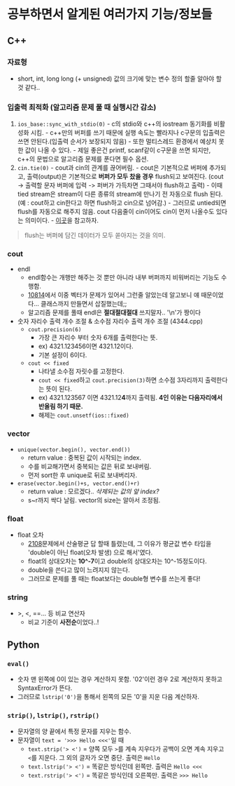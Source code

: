 # 공부하면서 알게된 여러가지 기능/정보들

## C++
### 자료형
- short, int, long long (+ unsigned) 값의 크기에 맞는 변수 정의 할줄 알아야 할 것 같다..

### 입출력 최적화 (알고리즘 문제 풀 때 실행시간 감소)
  1. `ios_base::sync_with_stdio(0)`
    - c의 stdio와 c++의 iostream 동기화를 비활성화 시킴.
    - c++만의 버퍼를 쓰기 때문에 실행 속도는 빨라지나 c구문의 입출력은 쓰면 안된다.(입출력 순서가 보장되지 않음)
    - 또한 멀티스레드 환경에서 예상치 못한 값이 나올 수 있다.
    - 제일 좋은건 printf, scanf같이 c구문을 쓰면 되지만, c++의 문법으로 알고리즘 문제를 푼다면 필수 옵션.
  2. `cin.tie(0)`
    - cout과 cin의 관계를 끊어버림.
	- cout은 기본적으로 버퍼에 추가되고, 출력(output)은 기본적으로 **버퍼가 모두 찼을 경우** flush되고 보여진다. (cout -> 출력할 문자 버퍼에 입력 -> 퍼버가 가득차면 그때서야 flush하고 출력)
	- 이때 tied stream은 stream이 다른 종류의 stream에 만나기 전 자동으로 flush 된다.(예 : cout하고 cin한다고 하면 flush하고 cin으로 넘어감.)
	- 그러므로 untied되면 flush를 자동으로 해주지 않음. cout 다음줄이 cin이어도 cin이 먼저 나올수도 있다는 의미이다.
	- [이곳](https://stackoverflow.com/questions/31162367/significance-of-ios-basesync-with-stdiofalse-cin-tienull)을 참고하자.
> flush는 버퍼에 담긴 데이터가 모두 쏟아지는 것을 의미.

### cout
- endl
  - endl함수는 개행만 해주는 것 뿐만 아니라 내부 버퍼까지 비워버리는 기능도 수행함.
  - [10814](https://www.acmicpc.net/problem/10814)에서 이중 벡터가 문제가 있어서 그런줄 알았는데 알고보니 얘 때문이었다... 클래스까지 만들면서 삽질했는데;;
  - 알고리즘 문제를 풀때 endl은 **절대절대절대** 쓰지말자.. '\n'가 짱이다
- 숫자 자리수 출력 개수 조절 & 소수점 자리수 출력 개수 조절 (4344.cpp)
  - `cout.precision(6)`
    - 가장 큰 자리수 부터 숫자 6개를 출력한다는 뜻.
	- ex) 4321.123456이면 4321.12이다.
	- 기본 설정이 6이다.
  - `cout << fixed`
    - 나타낼 소수점 자릿수를 고정한다.
	- `cout << fixed`하고 `cout.precision(3)`하면 소수점 3자리까지 출력한다는 뜻이 된다.
	- ex) 4321.123567 이면 4321.12**4**까지 출력됨. **4인 이유는 다음자리에서 반올림 하기 때문.**
	- 해제는 `cout.unsetf(ios::fixed)`
	
### vector
- `unique(vector.begin(), vector.end())`
  - return value : 중복된 값이 시작되는 index.
  - 수를 비교해가면서 중복되는 값은 뒤로 보내버림.
  - 먼저 sort한 후 unique로 뒤로 보내버리자.
- `erase(vector.begin()+s, vector.end()+r)`
  - return value : 모르겠다.. _삭제되는 값의 앞 index?_
  - s~r까지 싹다 날림. vector의 size는 알아서 조정됨.
  
### float
- float 오차
  - [2108](https://www.acmicpc.net/problem/2108)문제에서 산술평균 답 할때 틀렸는데, 그 이유가 평균값 변수 타입을 'double이 아닌 float(오차 발생) 으로 해서'였다.
  - float의 상대오차는 **10^-7**이고 double의 상대오차는 10^-15정도이다.
  - double을 쓴다고 많이 느려지지 않는다. 
  - 그러므로 문제를 풀 때는 float보다는 double형 변수를 쓰는게 좋다!

### string
- \>, \<, ==... 등 비교 연산자
  - 비교 기준이 **사전순**이었다..!

## Python
### `eval()`
  - 숫자 맨 왼쪽에 0이 있는 경우 계산하지 못함. '02'이런 경우 2로 계산하지 못하고 SyntaxError가 뜬다.
  - 그러므로 `lstrip('0')`을 통해서 왼쪽의 모든 '0'을 지운 다음 계산하자.

### `strip()`, `lstrip()`, `rstrip()`
  - 문자열의 양 끝에서 특정 문자를 지우는 함수.
  - 문자열이 `text = '>>> Hello <<<'`일 때
  	- `text.strip('> <')` = 양쪽 모두 `>`를 계속 지우다가 공백이 오면 계속 지우고 `<`를 지운다. 그 외의 글자가 오면 중단. 출력은 `Hello`
	- `text.lstrip('> <')` = 똑같은 방식인데 왼쪽만. 출력은 `Hello <<<`
	- `text.rstrip('> <')` = 똑같은 방식인데 오른쪽만. 출력은 `>>> Hello`